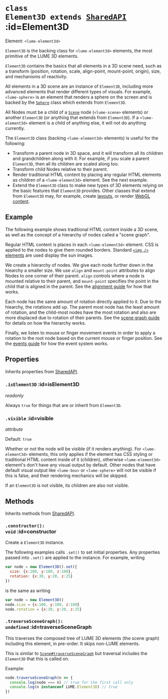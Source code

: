 
# <code>class <b>Element3D</b> extends [SharedAPI](SharedAPI.md)</code> :id=Element3D

Element: `<lume-element3d>`

`Element3D` is the backing class for `<lume-element3d>` elements, the most
primitive of the LUME 3D elements.

`Element3D` contains the basics that all elements in a 3D scene need, such as a
transform (position, rotation, scale, align-point, mount-point, origin),
size, and mechanisms of reactivity.

All elements in a 3D scene are an instance of `Element3D`, including more advanced
elements that render different types of visuals. For example, `<lume-sphere>`
is an element that renders a sphere on the screen and is backed by the
[`Sphere`](./Sphere) class which extends from `Element3D`.

All Nodes must be a child of a [`Scene`](/api/core/Scene) node (`<lume-scene>`
elements) or another `Element3D` (or anything that extends from `Element3D`).
If a `<lume-element3d>` element is a child of anything else, it will not do
anything currently.

The `Element3D` class (backing `<lume-element3d>` elements) is useful for the following:

- Transform a parent node in 3D space, and it will transform all its
  children and grandchildren along with it. For example, if you scale a
  parent `Element3D`, then all its children are scaled along too.
- Transform child Nodes relative to their parent.
- Render traditional HTML content by placing any regular HTML elements as
  children of a `<lume-element3d>` element. See the next example.
- Extend the `Element3D` class to make new types of 3D elements relying on the basic
  features that `Element3D` provides. Other classes that extend from `Element3D` may, for
  example, create [layouts](/examples/autolayout-declarative), or render
  [WebGL content](/examples/hello-world/).

## Example

The following example shows traditional HTML content inside a 3D scene, as
well as the concept of a hierarchy of nodes called a "scene graph".

Regular HTML content is places in each `<lume-element3d>` element. CSS is applied
to the nodes to give them rounded borders. Standard
[`<img />` elements](https://developer.mozilla.org/en-US/docs/Web/HTML/Element/img)
are used display the sun images.

We create a hierarchy of nodes. We give each node further down in the
hiearchy a smaller size. We use `align` and `mount-point` attributes to
align Nodes to one corner of their parent. `align` controls where a node is
mounted relative to their parent, and `mount-point` specifies the point in
the child that is aligned in the parent. See the [alignment guide](TODO)
for how that works.

Each node has the same amount of rotation directly applied to it. Due to the
hiearchy, the rotations add up. The parent most node has the least
amount of rotation, and the child-most nodes have the most rotation and also
are more displaced due to rotation of their parents. See the [scene graph
guide](TODO) for details on how the hierarchy works.

Finally, we listen to mouse or finger movement events in order to apply a
rotation to the root node based on the current mouse or finger position.
See the [events guide](TODO) for how the event system works.

<live-code id="liveExample"></live-code>
<script>
  liveExample.content = miniGalaxyDemo()
</script>

## Properties

Inherits properties from [SharedAPI](SharedAPI.md).


### <code>.<b>isElement3D</b></code> :id=isElement3D

*readonly*

Always `true` for things that are or inherit from `Element3D`.
        


### <code>.<b>visible</b></code> :id=visible

*attribute*

Default: `true`

Whether or not the node will be
visible (if it renders anything). For `<lume-element3d>` elements, this
only applies if the element has CSS styling or traditional HTML
content inside of it (children), otherwise `<lume-element3d>`
element's don't have any visual output by default.  Other nodes that
have default visual output like `<lume-box>` or `<lume-sphere>` will
not be visible if this is false, and their rendering mechanics will
be skipped.

If an `Element3D` is not visible, its children are also not visible.
        

## Methods

Inherits methods from [SharedAPI](SharedAPI.md).


### <code>.<b>constructor</b>(): void</code> :id=constructor

Create a `Element3D` instance.

The following examples calls `.set()` to set initial properties. Any
properties passed into `.set()` are applied to the instance. For
example, writing

```js
var node = new Element3D().set({
  size: {x:100, y:100, z:100},
  rotation: {x:30, y:20, z:25}
})
```

is the same as writing

```js
var node = new Element3D()
node.size = {x:100, y:100, z:100}
node.rotation = {x:30, y:20, z:25}
```
        


### <code>.<b>traverseSceneGraph</b>(): undefined</code> :id=traverseSceneGraph

This traverses the composed tree of
LUME 3D elements (the scene graph) including this element, in pre-order. It skips non-LUME elements.

This is similar to
[`Scene#traverseSceneGraph`](./Scene.md#traversescenegraph) but traversal
includes the `Element3D` that this is called on.

Example:

```js
node.traverseSceneGraph(n => {
  console.log(node === n) // true for the first call only
  console.log(n instanceof LUME.Element3D) // true
})
```
        
        